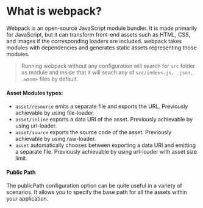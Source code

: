 # What is webpack?

Webpack is an open-source JavaScript module bundler. It is made primarily for JavaScript, but it can transform front-end assets such as HTML, CSS, and images if the corresponding loaders are included. webpack takes modules with dependencies and generates static assets representing those modules.

> Running webpack without any configuration will search for `src` folder as module and inside that it will seach any of `src/index<.js, .json, .wasm>` files by default.

#### Asset Modules types:

- `asset/resource` emits a separate file and exports the URL. Previously achievable by using file-loader.
- `asset/inline` exports a data URI of the asset. Previously achievable by using url-loader.
- `asset/source` exports the source code of the asset. Previously achievable by using raw-loader.
- `asset` automatically chooses between exporting a data URI and emitting a separate file. Previously achievable by using url-loader with asset size limit.

#### Public Path

The publicPath configuration option can be quite useful in a variety of scenarios. It allows you to specify the base path for all the assets within your application.
